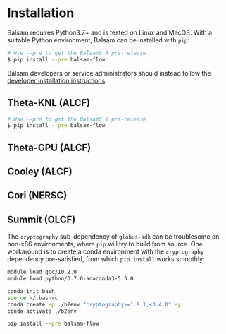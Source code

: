 # Installation

Balsam requires Python3.7+ and is tested on Linux and MacOS.
With a suitable Python environment, Balsam can be installed with `pip`:

```bash
# Use --pre to get the Balsam0.6 pre-release
$ pip install --pre balsam-flow 
```

Balsam developers or service administrators should instead follow the [developer installation instructions](../development/installation.md).

## Theta-KNL (ALCF)

```bash
# Use --pre to get the Balsam0.6 pre-release
$ pip install --pre balsam-flow 
```

## Theta-GPU (ALCF)

## Cooley (ALCF)

## Cori (NERSC)

## Summit (OLCF)

The `cryptography` sub-dependency of `globus-sdk` can be troublesome on non-x86 environments, where 
`pip` will try to build from source.  One workaround is to create a conda environment with the 
`cryptography` dependency pre-satisfied, from which `pip install` works smoothly:

```bash
module load gcc/10.2.0
module load python/3.7.0-anaconda3-5.3.0

conda init bash
source ~/.bashrc
conda create -p ./b2env "cryptography>=1.8.1,<3.4.0" -y
conda activate ./b2env

pip install --pre balsam-flow
```